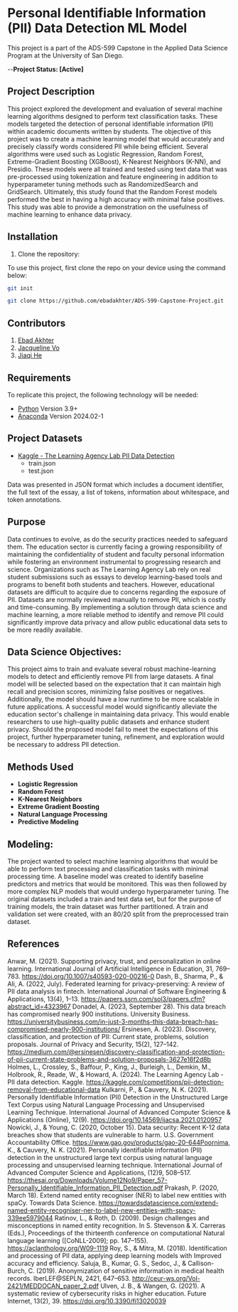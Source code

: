 # Personal Identifiable Information (PII) Data Detection ML Model

This project is a part of the ADS-599 Capstone in the Applied Data Science Program at the University of San Diego.

--**Project Status: [Active]**

## Project Description

This project explored the development and evaluation of several machine learning algorithms designed to perform text classification tasks. These models targeted the detection of personal identifiable information (PII) within academic documents written by students. The objective of this project was to create a machine learning model that would accurately and precisely classify words considered PII while being efficient. Several algorithms were used such as Logistic Regression, Random Forest, Extreme-Gradient Boosting (XGBoost), K-Nearest Neighbors (K-NN), and Presidio. These models were all trained and tested using text data that was pre-processed using tokenization and feature engineering in addition to hyperparameter tuning methods such as RandomizedSearch and GridSearch. Ultimately, this study found that the Random Forest models performed the best in having a high accuracy with minimal false positives. This study was able to provide a demonstration on the usefulness of machine learning to enhance data privacy.

## Installation

1. Clone the repository:

To use this project, first clone the repo on your device using the command below:

```bash
git init
```

```bash
git clone https://github.com/ebadakhter/ADS-599-Capstone-Project.git
```

## Contributors

1. [Ebad Akhter](https://github.com/ebadakhter)
2. [Jacqueline Vo](https://github.com/jvo024)
3. [Jiaqi He](https://github.com/Kayhe93)

## Requirements

To replicate this project, the following technology will be needed:
- [Python](https://www.python.org/) Version 3.9+
- [Anaconda](https://www.anaconda.com/) Version 2024.02-1

## Project Datasets
- [Kaggle - The Learning Agency Lab PII Data Detection](https://www.kaggle.com/competitions/pii-detection-removal-from-educational-data/data)
  - train.json
  - test.json

Data was presented in JSON format which includes a document identifier, the full text of the essay, a list of tokens, information about whitespace, and token annotations.

## Purpose
Data continues to evolve, as do the security practices needed to safeguard them. The education sector is currently facing a growing responsibility of maintaining the confidentiality of student and faculty personal information while fostering an environment instrumental to progressing research and science. Organizations such as The Learning Agency Lab rely on real student submissions such as essays to develop learning-based tools and programs to benefit both students and teachers. However, educational datasets are difficult to acquire due to concerns regarding the exposure of PII. Datasets are normally reviewed manually to remove PII, which is costly and time-consuming. By implementing a solution through data science and machine learning, a more reliable method to identify and remove PII could significantly improve data privacy and allow public educational data sets to be more readily available.

## Data Science Objectives:
This project aims to train and evaluate several robust machine-learning models to detect and efficiently remove PII from large datasets. A final model will be selected based on the expectation that it can maintain high recall and precision scores, minimizing false positives or negatives. Additionally, the model should have a low runtime to be more scalable in future applications. A successful model would significantly alleviate the education sector's challenge in maintaining data privacy. This would enable researchers to use high-quality public datasets and enhance student privacy. Should the proposed model fail to meet the expectations of this project, further hyperparameter tuning, refinement, and exploration would be necessary to address PII detection.


## Methods Used
- **Logistic Regression**
- **Random Forest**
- **K-Nearest Neighbors**
- **Extreme Gradient Boosting**
- **Natural Language Processing**
- **Predictive Modeling**

## Modeling:
The project wanted to select machine learning algorithms that would be able to perform text processing and classification tasks with minimal processing time. A baseline model was created to identify baseline predictors and metrics that would be monitored. This was then followed by more complex NLP models that would undergo hyperparameter tuning. The original datasets included a train and test data set, but for the purpose of training models, the train dataset was further partitioned. A train and validation set were created, with an 80/20 split from the preprocessed train dataset.

## References
Anwar, M. (2021). Supporting privacy, trust, and personalization in online learning. International Journal of Artificial Intelligence in Education, 31, 769–783. https://doi.org/10.1007/s40593-020-00216-0 
Dash, B., Sharma, P., & Ali, A. (2022, July). Federated learning for privacy-preserving: A review of PII data analysis in fintech. International Journal of Software Engineering & Applications, 13(4), 1–13. https://papers.ssrn.com/sol3/papers.cfm?abstract_id=4323967 
Donadel, A. (2023, September 28). This data breach has compromised nearly 900 institutions. University Business. https://universitybusiness.com/in-just-3-months-this-data-breach-has-compromised-nearly-900-institutions/ 
Ersinesen, A. (2023). Discovery, classification, and protection of PII: Current state, problems,  solution proposals. Journal of Privacy and Security, 15(2), 127–142. https://medium.com/@ersinesen/discovery-classification-and-protection-of-pii-current-state-problems-and-solution-proposals-3627e16f2d8b 
Holmes, L., Crossley, S., Baffour, P., King, J., Burleigh, L., Demkin, M., Holbrook, R., Reade, W., & Howard, A. (2024). The Learning Agency Lab - PII data detection. Kaggle. https://kaggle.com/competitions/pii-detection-removal-from-educational-data 
Kulkarni, P., & Cauvery, N. K. (2021). Personally Identifiable Information (PII) Detection in the Unstructured Large Text Corpus using Natural Language Processing and Unsupervised Learning Technique. International Journal of Advanced Computer Science & Applications (Online), 12(9). https://doi.org/10.14569/ijacsa.2021.0120957
Nowicki, J., & Young, C. (2020, October 15). Data security: Recent K-12 data breaches show that students are vulnerable to harm. U.S. Government Accountability Office. https://www.gao.gov/products/gao-20-644Poornima, K., & Cauvery, N. K. (2021). Personally identifiable information (PII) detection in the unstructured large text corpus using natural language processing and unsupervised learning technique. International Journal of Advanced Computer Science and Applications, (12)9, 508–517. https://thesai.org/Downloads/Volume12No9/Paper_57-Personally_Identifiable_Information_PII_Detection.pdf 
Prakash, P. (2020, March 18). Extend named entity recogniser (NER) to label new entities with spaCy. Towards Data Science. https://towardsdatascience.com/extend-named-entity-recogniser-ner-to-label-new-entities-with-spacy-339ee5979044 
Ratinov, L., & Roth, D. (2009). Design challenges and misconceptions in named entity recognition. In S. Stevenson & X. Carreras (Eds.), Proceedings of the thirteenth conference on computational Natural language learning ([CoNLL-2009];  pp. 147–155). https://aclanthology.org/W09-1119 
Roy, S., & Mitra, M. (2018). Identification and processing of PII data, applying deep learning models with Improved accuracy and efficiency. 
Saluja, B., Kumar, G. S., Sedoc, J., & Callison-Burch, C. (2019). Anonymization of sensitive information in medical health records. IberLEF@SEPLN, 2421, 647–653. http://ceur-ws.org/Vol-2421/MEDDOCAN_paper_2.pdf 
Ulven, J. B., & Wangen, G. (2021). A systematic review of cybersecurity risks in higher education. Future Internet, 13(2), 39. https://doi.org/10.3390/fi13020039 
